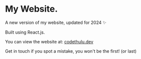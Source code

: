 # My Website.

A new version of my website, updated for 2024 ✨

Built using React.js. 

You can view the website at: [codethulu.dev](https://www.codethulu.dev) 

Get in touch if you spot a mistake, you won't be the first! (or last)
